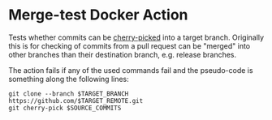 # Merge-test Docker Action

Tests whether commits can be [cherry-picked](https://git-scm.com/docs/git-cherry-pick) into a target branch.
Originally this is for checking of commits from a pull request can be "merged" into other branches
than their destination branch, e.g. release branches.

The action fails if any of the used commands fail and the pseudo-code is something along the following lines:

```
git clone --branch $TARGET_BRANCH https://github.com/$TARGET_REMOTE.git
git cherry-pick $SOURCE_COMMITS
```
